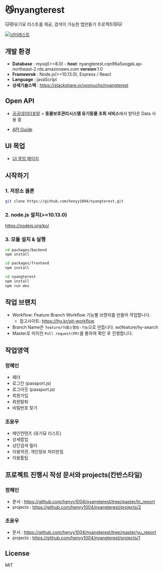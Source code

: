# 😼nyangterest

🐱😻유기묘 리스트를 제공, 검색이 가능한 앱만들기 프로젝트😻🐱

[![냥터레스트](https://user-images.githubusercontent.com/2981954/81204890-df5e7580-9004-11ea-801c-1313b35a98e3.gif)](https://www.youtube.com/watch?v=Jg1u7te4EYI&feature=emb_logo)
                                                                                                                           
## 개발 환경
* **Database** : mysql(>=8.0) - **host**: nyangterest.cqn96a5xogpk.ap-northeast-2.rds.amazonaws.com  **version**:1.0
* **Framewrok** : Node.js(>=10.13.0), Express / React
* **Language** : javaScript
* **상세기술스택** : https://stackshare.io/yoonucho/nyangterest

## Open API
* [공공데이터포털](https://www.data.go.kr/) > **동물보호관리시스템 유기동물 조회 서비스**에서 받아온 Data 사용 중 

* [API Guide](https://github.com/henyy1004/nyangterest/blob/master/yu_report/data_api.md)

## UI 목업
* [UI 목업 페이지](https://ovenapp.io/view/RfCRiRftSohiUwxP7J0IRjbMWjqkNPgs#5fW72)

## 시작하기
 
### 1. 저장소 클론
~~~sh
git clone https://github.com/henyy1004/nyangterest.git
~~~
### 2. node.js 설치(>=10.13.0)
https://nodejs.org/ko/

### 3. 모듈 설치 & 실행

~~~sh
cd packages/backend
npm install
~~~

~~~sh
cd packages/frontend
npm install
~~~

~~~sh
cd nyangterest
npm install
npm run dev
~~~

## 작업 브랜치
* Workflow: Feature Branch Workflow 기능별 브렌치를 만들어 작업합니다.
  + 참고사이트: https://lhy.kr/git-workflow
* Branch Name은 `feature/이름스펠링-기능`으로 만듭니다. ex)feature/hy-search
* Master로 머지전 `Pull request(PR)`를 통하여 확인 후 진행합니다.


## 작업영역

### 정혜인

* 헤더
* 로그인 (passport.js)
* 로그아웃 (passport.js)
* 회원가입
* 회원탈퇴
* 비밀번호 찾기

### 조윤우

* 메인컨텐츠 (유기묘 리스트) 
* 상세팝업
* 상단검색 필터
* 이용약관, 개인정보 처리방침 
* 이용툴팁 


## 프로젝트 진행시 작성 문서와 projects(칸반스타일)

### 정혜인

* 문서 : https://github.com/henyy1004/nyangterest/tree/master/hi_report
* projects : https://github.com/henyy1004/nyangterest/projects/2

### 조윤우

* 문서 : https://github.com/henyy1004/nyangterest/tree/master/yu_report
* projects : https://github.com/henyy1004/nyangterest/projects/1


## License
MIT
